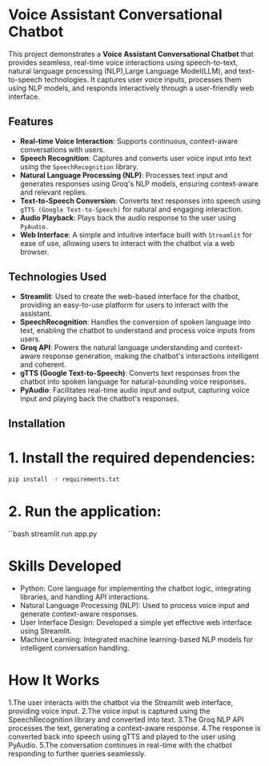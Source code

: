 # Voice Assistant Conversational Chatbot

This project demonstrates a **Voice Assistant Conversational Chatbot** that provides seamless, real-time voice interactions using speech-to-text, natural language processing (NLP),Large Language Model(LLM), and text-to-speech technologies. It captures user voice inputs, processes them using NLP models, and responds interactively through a user-friendly web interface.

## Features

- **Real-time Voice Interaction**: Supports continuous, context-aware conversations with users.
- **Speech Recognition**: Captures and converts user voice input into text using the `SpeechRecognition` library.
- **Natural Language Processing (NLP)**: Processes text input and generates responses using Groq's NLP models, ensuring context-aware and relevant replies.
- **Text-to-Speech Conversion**: Converts text responses into speech using `gTTS (Google Text-to-Speech)` for natural and engaging interaction.
- **Audio Playback**: Plays back the audio response to the user using `PyAudio`.
- **Web Interface**: A simple and intuitive interface built with `Streamlit` for ease of use, allowing users to interact with the chatbot via a web browser.

## Technologies Used

- **Streamlit**: Used to create the web-based interface for the chatbot, providing an easy-to-use platform for users to interact with the assistant.
- **SpeechRecognition**: Handles the conversion of spoken language into text, enabling the chatbot to understand and process voice inputs from users.
- **Groq API**: Powers the natural language understanding and context-aware response generation, making the chatbot's interactions intelligent and coherent.
- **gTTS (Google Text-to-Speech)**: Converts text responses from the chatbot into spoken language for natural-sounding voice responses.
- **PyAudio**: Facilitates real-time audio input and output, capturing voice input and playing back the chatbot's responses.

## Installation
# 1. Install the required dependencies:
```bash
pip install -r requirements.txt
```
# 2. Run the application:
``bash
streamlit run app.py


# Skills Developed
* Python: Core language for implementing the chatbot logic, integrating libraries, and handling API interactions.
* Natural Language Processing (NLP): Used to process voice input and generate context-aware responses.
* User Interface Design: Developed a simple yet effective web interface using Streamlit.
* Machine Learning: Integrated machine learning-based NLP models for intelligent conversation handling.

# How It Works
1.The user interacts with the chatbot via the Streamlit web interface, providing voice input.
2.The voice input is captured using the SpeechRecognition library and converted into text.
3.The Groq NLP API processes the text, generating a context-aware response.
4.The response is converted back into speech using gTTS and played to the user using PyAudio.
5.The conversation continues in real-time with the chatbot responding to further queries seamlessly.
